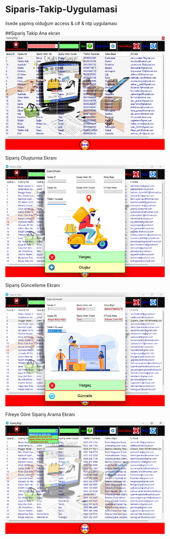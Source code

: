 # Siparis-Takip-Uygulamasi

lisede yapmış olduğum access & c# & ntp uygulaması

##Sipariş Takip Ana ekran
<img src="/siparis_takip.png" alt="Sipariş Takip"><br>

<p>Sipariş Oluşturma Ekranı</p>
<img src="/siparis_olustur.png" alt="Sipariş Oluşturma"><br>

<p>Sipariş Güncelleme Ekranı</p>
<img src="/siparis_güncelle.png" alt="Sipariş Güncelleme"><br>

<p>Filreye Göre Sipariş Arama Ekranı</p>
<img src="/siparis_filtre_arama.png" alt="Sipariş Arama">
